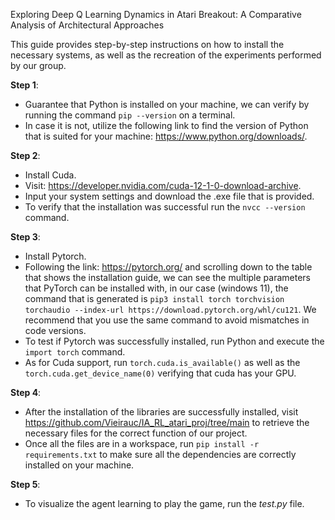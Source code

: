 Exploring Deep Q Learning Dynamics in Atari Breakout:
A Comparative Analysis of Architectural Approaches

This guide provides step-by-step instructions on how to install the necessary systems, as well as the recreation of the experiments performed by our group.

**Step 1**:
- Guarantee that Python is installed on your machine, we can verify by running the command `pip --version` on a terminal. 
- In case it is not, utilize the following link to find the version of Python that is suited for your machine: https://www.python.org/downloads/.

**Step 2**: 
- Install Cuda.
- Visit: https://developer.nvidia.com/cuda-12-1-0-download-archive.
- Input your system settings and download the .exe file that is provided. 
- To verify that the installation was successful run the `nvcc --version` command.

**Step 3**:
- Install Pytorch. 
- Following the link: https://pytorch.org/ and scrolling down to the table that shows the installation guide, we can see the multiple parameters that PyTorch can be installed with, in our case (windows 11), the command that is generated is `pip3 install torch torchvision torchaudio --index-url https://download.pytorch.org/whl/cu121`. We recommend that you use the same command to avoid mismatches in code versions. 
- To test if Pytorch was successfully installed, run Python and execute the `import torch` command. 
- As for Cuda support, run `torch.cuda.is_available()` as well as the `torch.cuda.get_device_name(0)` verifying that cuda has your GPU.

**Step 4**:
- After the installation of the libraries are successfully installed, visit https://github.com/Vieirauc/IA_RL_atari_proj/tree/main to retrieve the necessary files for the correct function of our project.
- Once all the files are in a workspace, run `pip install -r requirements.txt` to make sure all the dependencies are correctly installed on your machine.

**Step 5**:
- To visualize the agent learning to play the game, run the _test.py_ file. 
